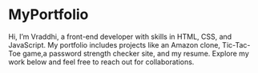 # MyPortfolio

Hi, I’m Vraddhi, a front-end developer with skills in HTML, CSS, and JavaScript. My portfolio includes projects like an Amazon clone, Tic-Tac-Toe game,a password strength checker site, and my resume. Explore my work below and feel free to reach out for collaborations. 
